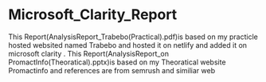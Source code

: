 # Microsoft_Clarity_Report
This Report(AnalysisReport_Trabebo(Practical).pdf)is based on my practicle hosted websited named Trabebo and hosted it on netlify and added it on microsoft clarity .
This Report(AnalysisReport_on PromactInfo(Theoratical).pptx)is based on my Theoratical  website Promactinfo and references are from semrush and similiar web